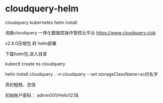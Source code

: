 # cloudquery-helm
cloudquery kubernetes helm install

询盾cloudquery 
一体化数据库操作管控云平台
https://www.cloudquery.club

v2.6.0压缩包 转 helm部署

下载helm包,进入目录

kubectl create ns cloudquery

helm install cloudquery . -n cloudquery --set storageClassName=sc的名字

弄的粗糙，忽怪

初始账户密码： admin001/Hello123$